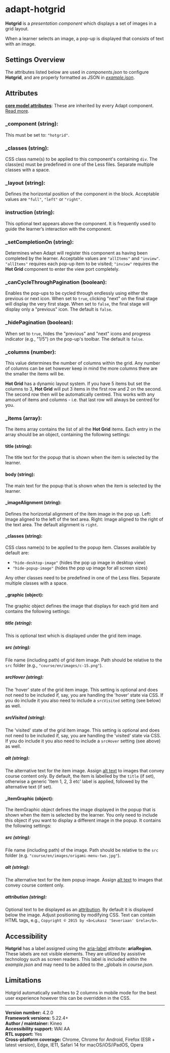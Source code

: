 # adapt-hotgrid

**Hotgrid** is a _presentation component_ which displays a set of images in a grid layout.

When a learner selects an image, a pop-up is displayed that consists of text with an image.

## Settings Overview

The attributes listed below are used in _components.json_ to configure **Hotgrid**, and are properly formatted as JSON in [_example.json_](https://github.com/cgkineo/adapt-hotgrid/blob/master/example.json).

## Attributes

[**core model attributes**](https://github.com/adaptlearning/adapt_framework/wiki/Core-model-attributes): These are inherited by every Adapt component. [Read more](https://github.com/adaptlearning/adapt_framework/wiki/Core-model-attributes).

### \_component (string):
This must be set to: `"hotgrid"`.

### \_classes (string):
CSS class name(s) to be applied to this component's containing `div`. The class(es) must be predefined in one of the Less files. Separate multiple classes with a space.

### \_layout (string):
Defines the horizontal position of the component in the block. Acceptable values are `"full"`, `"left"` or `"right"`.

### instruction (string):
This optional text appears above the component. It is frequently used to guide the learner’s interaction with the component.

### \_setCompletionOn (string):
Determines when Adapt will register this component as having been completed by the learner. Acceptable values are `"allItems"` and `"inview"`. `"allItems"` requires each pop-up item to be visited; `"inview"` requires the **Hot Grid** component to enter the view port completely.

### \_canCycleThroughPagination (boolean):
Enables the pop-ups to be cycled through endlessly using either the previous or next icon. When set to `true`, clicking "next" on the final stage will display the very first stage. When set to `false`, the final stage will display only a "previous" icon. The default is `false`.

### \_hidePagination (boolean):
When set to `true`, hides the "previous" and "next" icons and progress indicator (e.g., "1/5") on the pop-up's toolbar. The default is `false`.

### \_columns (number):
This value determines the number of columns within the grid. Any number of columns can be set however keep in mind the more columns there are the smaller the items will be.

**Hot Grid** has a dynamic layout system. If you have 5 items but set the columns to 3, **Hot Grid** will put 3 items in the first row and 2 on the second. The second row then will be automatically centred. This works with any amount of items and columns - i.e. that last row will always be centred for you.

### \_items (array):
The items array contains the list of all the **Hot Grid** items. Each entry in the array should be an object, containing the following settings:

#### title (string):
The title text for the popup that is shown when the item is selected by the learner.

#### body (string):
The main text for the popup that is shown when the item is selected by the learner.

#### \_imageAlignment (string):
Defines the horizontal alignment of the item image in the pop up. Left: Image aligned to the left of the text area. Right: Image aligned to the right of the text area. The default alignment is `right`.

#### \_classes (string):
CSS class name(s) to be applied to the popup item. Classes available by default are:
* `"hide-desktop-image"` (hides the pop up image in desktop view)
* `"hide-popup-image"` (hides the pop up image for all screen sizes)

Any other classes need to be predefined in one of the Less files. Separate multiple classes with a space.

#### \_graphic (object):
The graphic object defines the image that displays for each grid item and contains the following settings:

##### title (string):
This is optional text which is displayed under the grid item image.

##### src (string):
File name (including path) of grid item image. Path should be relative to the `src` folder (e.g., `"course/en/images/c-15.png"`).

##### srcHover (string):
The 'hover' state of the grid item image. This setting is optional and does not need to be included if, say, you are handling the 'hover' state via CSS. If you do include it you also need to include a `srcVisited` setting (see below) as well.

##### srcVisited (string):
The 'visited' state of the grid item image. This setting is optional and does not need to be included if, say, you are handling the 'visited' state via CSS. If you do include it you also need to include a `srcHover` setting (see above) as well.

##### alt (string):
The alternative text for the item image. Assign [alt text](https://github.com/adaptlearning/adapt_framework/wiki/Providing-good-alt-text) to images that convey course content only. By default, the item is labelled by the `title` (if set), otherwise a generic 'Item 1, 2, 3 etc' label is applied, followed by the alternative text (if set).

#### \_itemGraphic (object):
The itemGraphic object defines the image displayed in the popup that is shown when the item is selected by the learner. You only need to include this object if you want to display a different image in the popup. It contains the following settings:

##### src (string):
File name (including path) of the image. Path should be relative to the `src` folder (e.g. `"course/en/images/origami-menu-two.jpg"`).

##### alt (string):
The alternative text for the item popup image. Assign [alt text](https://github.com/adaptlearning/adapt_framework/wiki/Providing-good-alt-text) to images that convey course content only.

##### attribution (string):
Optional text to be displayed as an [attribution](https://wiki.creativecommons.org/Best_practices_for_attribution). By default it is displayed below the image. Adjust positioning by modifying CSS. Text can contain HTML tags, e.g., `Copyright © 2015 by <b>Lukasz 'Severiaan' Grela</b>`.

## Accessibility
**Hotgrid** has a label assigned using the [aria-label](https://github.com/adaptlearning/adapt_framework/wiki/Aria-Labels) attribute: **ariaRegion**. These labels are not visible elements. They are utilized by assistive technology such as screen readers. This label is included within the _example.json_ and may need to be added to the \_globals in _course.json_.

## Limitations
Hotgrid automatically switches to 2 columns in mobile mode for the best user experience however this can be overridden in the CSS.

---

**Version number:** 4.2.0<br>
**Framework versions:** 5.22.4+<br>
**Author / maintainer:** Kineo<br>
**Accessibility support:** WAI AA<br>
**RTL support:** Yes<br>
**Cross-platform coverage:** Chrome, Chrome for Android, Firefox (ESR + latest version), Edge, IE11, Safari 14 for macOS/iOS/iPadOS, Opera
